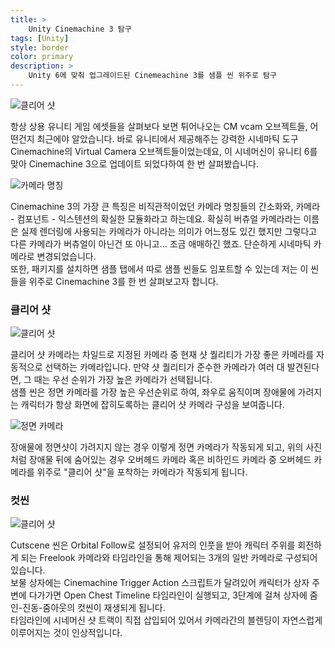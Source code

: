 ```yaml
---
title: >
    Unity Cinemachine 3 탐구
tags: [Unity]
style: border
color: primary
description: >
    Unity 6에 맞춰 업그레이드된 Cinemeachine 3를 샘플 씬 위주로 탐구
---
```


![클리어 샷](assets/cinemachine.png)

항상 상용 유니티 게임 에셋들을 살펴보다 보면 튀어나오는 CM vcam 오브젝트들, 어떤건지 최근에야 알았습니다. 바로 유니티에서 제공해주는 강력한 시네마틱 도구 Cinemachine의 Virtual Camera 오브젝트들이었는데요, 이 시네머신이 유니티 6를 맞아 Cinemachine 3으로 업데이트 되었다하여 한 번 살펴봤습니다.<br>

![카메라 명칭](assets/cinemachine2.png)

Cinemachine 3의 가장 큰 특징은 비직관적이었던 카메라 명칭들의 간소화와, 카메라 - 컴포넌트 - 익스텐션의 확실한 모듈화라고 하는데요. 확실히 버츄얼 카메라라는 이름은 실제 렌더링에 사용되는 카메라가 아니라는 의미가 어느정도 있긴 했지만 그렇다고 다른 카메라가 버츄얼이 아닌건 또 아니고... 조금 애매하긴 했죠. 단순하게 시네마틱 카메라로 변경되었습니다.<br>
또한, 패키지를 설치하면 샘플 탭에서 따로 샘플 씬들도 임포트할 수 있는데 저는 이 씬들을 위주로 Cinemachine 3를 한 번 살펴보고자 합니다.

### 클리어 샷

![클리어 샷](assets/cinemachine3.png)

클리어 샷 카메라는 차일드로 지정된 카메라 중 현재 샷 퀄리티가 가장 좋은 카메라를 자동적으로 선택하는 카메라입니다. 만약 샷 퀄리티가 준수한 카메라가 여러 대 발견된다면, 그 때는 우선 순위가 가장 높은 카메라가 선택됩니다.<br>
샘플 씬은 정면 카메라를 가장 높은 우선순위로 하여, 좌우로 움직이며 장애물에 가려지는 캐릭터가 항상 화면에 잡히도록하는 클리어 샷 카메라 구성을 보여줍니다.

![정면 카메라](assets/cinemachine4.png)

장애물에 정면샷이 가려지지 않는 경우 이렇게 정면 카메라가 작동되게 되고, 위의 사진처럼 장애물 뒤에 숨어있는 경우 오버헤드 카메라 혹은 비하인드 카메라 중 오버헤드 카메라를 위주로 "클리어 샷"을 포착하는 카메라가 작동되게 됩니다.<br>

### 컷씬

![클리어 샷](assets/cinemachine5.png)

Cutscene 씬은 Orbital Follow로 설정되어 유저의 인풋을 받아 캐릭터 주위를 회전하게 되는 Freelook 카메라와 타임라인을 통해 제어되는 3개의 일반 카메라로 구성되어 있습니다.<br>
보물 상자에는 Cinemachine Trigger Action 스크립트가 달려있어 캐릭터가 상자 주변에 다가가면 Open Chest Timeline 타임라인이 실행되고, 3단계에 걸쳐 상자에 줌인-진동-줌아웃의 컷씬이 재생되게 됩니다.<br>
타임라인에 시네머신 샷 트랙이 직접 삽입되어 있어서 카메라간의 블렌딩이 자연스럽게 이루어지는 것이 인상적입니다.